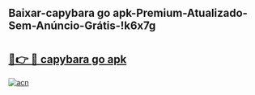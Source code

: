 
## Baixar-capybara go apk-Premium-Atualizado-Sem-Anúncio-Grátis-!k6x7g

# <h2><a href="https://andorid.site?title=capybara_go_apk&ref=27">🔗👉 🔴 capybara go apk</a></h2>

[![acn](https://github.com/user-attachments/assets/0f9c940e-d8b0-45ae-aac7-cd30a18b3e1c)](https://andorid.site?title=capybara_go_apk&ref=27)

